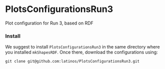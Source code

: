 # PlotsConfigurationsRun3

Plot configuration for Run 3, based on RDF 

### Install

We suggest to install `PlotsConfigurationsRun3` in the same directory where you installed `mkShapesRDF`. Once there, download the configurations using:

    git clone git@github.com:latinos/PlotsConfigurationsRun3.git

